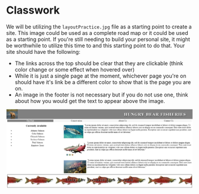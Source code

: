 # Classwork

We will be utilizing the `layoutPractice.jpg` file as a starting point to create a site. This image could be used as a complete road map or it could be used as a starting point. If you're still needing to build your personal site, it might be worthwhile to utilize this time to and this starting point to do that. Your site should have the following:

- The links across the top should be clear that they are clickable (think color change or some effect when hovered over)
- While it is just a single page at the moment, whichever page you're on should have it's link be a different color to show that is the page you are on.
- An image in the footer is not necessary but if you do not use one, think about how you would get the text to appear above the image.

![layoutPractice.JPG](layoutPractice.JPG)